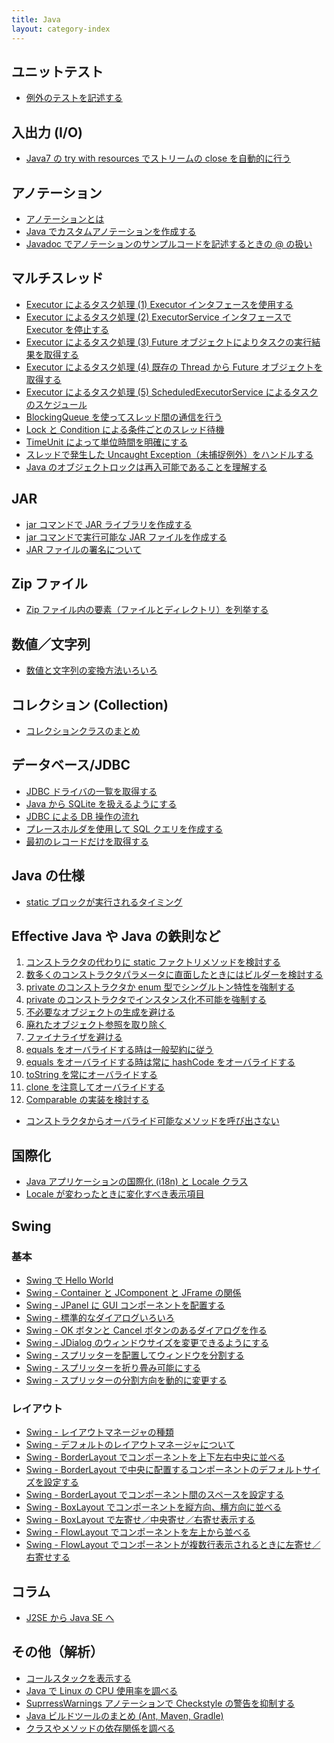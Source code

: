 ```yaml
---
title: Java
layout: category-index
---
```


ユニットテスト
----
- [例外のテストを記述する](test-exception.html)

入出力 (I/O)
----
* [Java7 の try with resources でストリームの close を自動的に行う](try-with-resources.html)

アノテーション
----
* [アノテーションとは](what-is-annotation.html)
* [Java でカスタムアノテーションを作成する](custom-annotation.html)
* [Javadoc でアノテーションのサンプルコードを記述するときの &#064; の扱い](javadoc-for-annotation-example.html)

マルチスレッド
----
* [Executor によるタスク処理 (1) Executor インタフェースを使用する](thread/executor1.html)
* [Executor によるタスク処理 (2) ExecutorService インタフェースで Executor を停止する](thread/executor2.html)
* [Executor によるタスク処理 (3) Future オブジェクトによりタスクの実行結果を取得する](thread/executor3.html)
* [Executor によるタスク処理 (4) 既存の Thread から Future オブジェクトを取得する](thread/executor4.html)
* [Executor によるタスク処理 (5) ScheduledExecutorService によるタスクのスケジュール](thread/executor5.html)
* [BlockingQueue を使ってスレッド間の通信を行う](thread/blocking-queue.html)
* [Lock と Condition による条件ごとのスレッド待機](thread/lock-and-condition.html)
* [TimeUnit によって単位時間を明確にする](thread/time-unit.html)
* [スレッドで発生した Uncaught Exception（未捕捉例外）をハンドルする](thread/uncaught-exception.html)
* [Java のオブジェクトロックは再入可能であることを理解する](thread/reentrant.html)

JAR
----
* [jar コマンドで JAR ライブラリを作成する](jar/create-jar.html)
* [jar コマンドで実行可能な JAR ファイルを作成する](jar/executable-jar.html)
* [JAR ファイルの署名について](jar/jarsigner.html)

Zip ファイル
----
* [Zip ファイル内の要素（ファイルとディレクトリ）を列挙する](zip/enum-entries.html)

数値／文字列
----
* [数値と文字列の変換方法いろいろ](numstr/convert.html)

コレクション (Collection)
----
* [コレクションクラスのまとめ](collection/summary.html)

データベース/JDBC
----
* [JDBC ドライバの一覧を取得する](jdbc-list-drivers.html)
* [Java から SQLite を扱えるようにする](jdbc-sqlite-driver.html)
* [JDBC による DB 操作の流れ](jdbc-basic-flow.html)
* [プレースホルダを使用して SQL クエリを作成する](jdbc-placeholder.html)
* [最初のレコードだけを取得する](jdbc-get-first-record.html)

Java の仕様
----
* [static ブロックが実行されるタイミング](static-block.html)

Effective Java や Java の鉄則など
----
1. [コンストラクタの代わりに static ファクトリメソッドを検討する](effective/01.html)
1. [数多くのコンストラクタパラメータに直面したときにはビルダーを検討する](effective/02.html)
1. [private のコンストラクタか enum 型でシングルトン特性を強制する](effective/03.html)
1. [private のコンストラクタでインスタンス化不可能を強制する](effective/04.html)
1. [不必要なオブジェクトの生成を避ける](effective/05.html)
1. [廃れたオブジェクト参照を取り除く](effective/06.html)
1. [ファイナライザを避ける](effective/07.html)
1. [equals をオーバライドする時は一般契約に従う](effective/08.html)
1. [equals をオーバライドする時は常に hashCode をオーバライドする](effective/09.html)
1. [toString を常にオーバライドする](effective/10.html)
1. [clone を注意してオーバライドする](effective/11.html)
1. [Comparable の実装を検討する](effective/12.html)

* [コンストラクタからオーバライド可能なメソッドを呼び出さない](practice/dont-call-overridable-method-from-constructor.html)

国際化
----
* [Java アプリケーションの国際化 (i18n) と Locale クラス](i18n/locale.html)
* [Locale が変わったときに変化すべき表示項目](i18n/locale-sensitive-data.html)

Swing
----

### 基本
* [Swing で Hello World](swing/basic/helloworld.html)
* [Swing - Container と JComponent と JFrame の関係](swing/basic/container.html)
* [Swing - JPanel に GUI コンポーネントを配置する](swing/basic/jpanel.html)
* [Swing - 標準的なダイアログいろいろ](swing/basic/dialogs.html)
* [Swing - OK ボタンと Cancel ボタンのあるダイアログを作る](swing/basic/ok-cancel-dialog.html)
* [Swing - JDialog のウィンドウサイズを変更できるようにする](swing/basic/change-dialog-size.html)
* [Swing - スプリッターを配置してウィンドウを分割する](swing/basic/splitpane1.html)
* [Swing - スプリッターを折り畳み可能にする](swing/basic/splitpane2.html)
* [Swing - スプリッターの分割方向を動的に変更する](swing/basic/splitpane3.html)

### レイアウト
* [Swing - レイアウトマネージャの種類](swing/layout/layout-manager.html)
* [Swing - デフォルトのレイアウトマネージャについて](swing/layout/default-layout.html)
* [Swing - BorderLayout でコンポーネントを上下左右中央に並べる](swing/layout/border-layout1.html)
* [Swing - BorderLayout で中央に配置するコンポーネントのデフォルトサイズを設定する](swing/layout/border-layout2.html)
* [Swing - BorderLayout でコンポーネント間のスペースを設定する](swing/layout/border-layout3.html)
* [Swing - BoxLayout でコンポーネントを縦方向、横方向に並べる](swing/layout/box-layout1.html)
* [Swing - BoxLayout で左寄せ／中央寄せ／右寄せ表示する](swing/layout/box-layout2.html)
* [Swing - FlowLayout でコンポーネントを左上から並べる](swing/layout/flow-layout1.html)
* [Swing - FlowLayout でコンポーネントが複数行表示されるときに左寄せ／右寄せする](swing/layout/flow-layout2.html)

コラム
----
* [J2SE から Java SE へ](column/j2se-to-javase.html)

その他（解析）
----
* [コールスタックを表示する](call-stack.html)
* [Java で Linux の CPU 使用率を調べる](parse-proc-stat.html)
* [SuprressWarnings アノテーションで Checkstyle の警告を抑制する](suppress-checkstyle.html)
* [Java ビルドツールのまとめ (Ant, Maven, Gradle)](tools/build-tools.html)
* [クラスやメソッドの依存関係を調べる](tools/jdeps.html)

